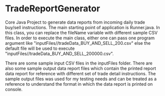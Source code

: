 # TradeReportGenerator
Core Java Project to generate data reports from incoming daily trade buy/sell instructions.
The main starting point of application is Runner.java.
In this class, you can replace the fileName variable with different sample CSV files.
In order to execute the main class, either one can pass one program argument like "inputFiles//tradeData_BUY_AND_SELL_200.csv" else the default file will be used to execute "inputFiles//tradeData_BUY_AND_SELL_200000.csv".

There are some sample input CSV files in the inputFiles folder.
There are also some sample output data report files which contain the printed report data report for reference with different set of trade detail instructions.
The sample output files was used for my testing needs and can be treated as a reference to understand the format in which the data report is printed on console.
